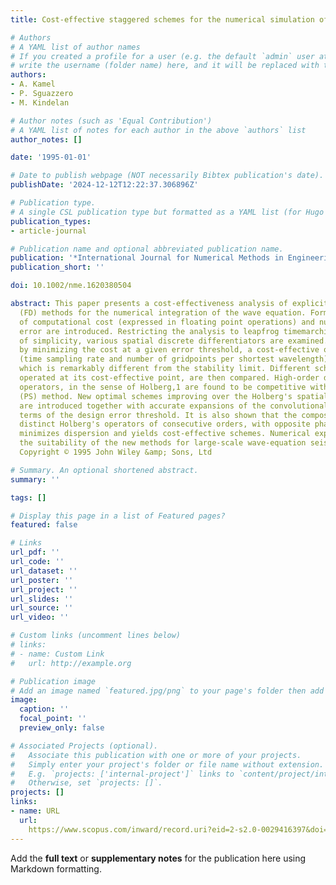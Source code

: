 ```yaml
---
title: Cost‐effective staggered schemes for the numerical simulation of wave propagation

# Authors
# A YAML list of author names
# If you created a profile for a user (e.g. the default `admin` user at `content/authors/admin/`), 
# write the username (folder name) here, and it will be replaced with their full name and linked to their profile.
authors:
- A. Kamel
- P. Sguazzero
- M. Kindelan

# Author notes (such as 'Equal Contribution')
# A YAML list of notes for each author in the above `authors` list
author_notes: []

date: '1995-01-01'

# Date to publish webpage (NOT necessarily Bibtex publication's date).
publishDate: '2024-12-12T12:22:37.306896Z'

# Publication type.
# A single CSL publication type but formatted as a YAML list (for Hugo requirements).
publication_types:
- article-journal

# Publication name and optional abbreviated publication name.
publication: '*International Journal for Numerical Methods in Engineering*'
publication_short: ''

doi: 10.1002/nme.1620380504

abstract: This paper presents a cost‐effectiveness analysis of explicit Finite Difference
  (FD) methods for the numerical integration of the wave equation. Formal notions
  of computational cost (expressed in floating point operations) and numerical dispersion
  error are introduced. Restricting the analysis to leapfrog timemarching, for sake
  of simplicity, various spatial discrete differentiators are examined. For each scheme,
  by minimizing the cost at a given error threshold, a cost‐effective operating poin
  (time sampling rate and number of gridpoints per shortest wavelength) is obtained,
  which is remarkably different from the stability limit. Different schemes, each
  operated at its cost‐effective point, are then compared. High‐order dispersion‐bounded
  operators, in the sense of Holberg,1 are found to be competitive with the Pseudo‐spectral
  (PS) method. New optimal schemes improving over the Holberg's spatial differentiators
  are introduced together with accurate expansions of the convolutional weights is
  terms of the design error threshold. It is also shown that the composition of two
  distinct Holberg's operators of consecutive orders, with opposite phase properties,
  minimizes dispersion and yields cost‐effective schemes. Numerical experiments illustrate
  the suitability of the new methods for large‐scale wave‐equation seismic modelling.
  Copyright © 1995 John Wiley &amp; Sons, Ltd

# Summary. An optional shortened abstract.
summary: ''

tags: []

# Display this page in a list of Featured pages?
featured: false

# Links
url_pdf: ''
url_code: ''
url_dataset: ''
url_poster: ''
url_project: ''
url_slides: ''
url_source: ''
url_video: ''

# Custom links (uncomment lines below)
# links:
# - name: Custom Link
#   url: http://example.org

# Publication image
# Add an image named `featured.jpg/png` to your page's folder then add a caption below.
image:
  caption: ''
  focal_point: ''
  preview_only: false

# Associated Projects (optional).
#   Associate this publication with one or more of your projects.
#   Simply enter your project's folder or file name without extension.
#   E.g. `projects: ['internal-project']` links to `content/project/internal-project/index.md`.
#   Otherwise, set `projects: []`.
projects: []
links:
- name: URL
  url: 
    https://www.scopus.com/inward/record.uri?eid=2-s2.0-0029416397&doi=10.1002%2fnme.1620380504&partnerID=40&md5=b8b0763d15668dd1f3ec856343a95ed9
---
```


Add the **full text** or **supplementary notes** for the publication here using Markdown formatting.
